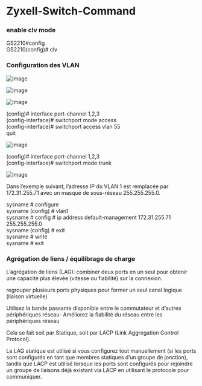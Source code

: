 # Zyxell-Switch-Command

### enable clv mode   

GS2210#config    
GS2210(config)# clv  


### Configuration des VLAN 

![image](https://github.com/user-attachments/assets/8ab875ac-1797-42b7-9948-d039578a92b0)

![image](https://github.com/user-attachments/assets/9b12ea4b-944b-453d-90da-dfbc17e5e828)



![image](https://github.com/user-attachments/assets/47f9f75b-ad25-4590-811e-a8c55d51f29a)



(config)# interface port-channel 1,2,3           
(config-interface)# switchport mode access     
(config-interface)# switchport access vlan 55    
quit

![image](https://github.com/user-attachments/assets/67086aeb-e03f-4f16-8943-b163cfad14bc)


(config)# interface port-channel 1,2,3     
(config-interface)# switchport mode trunk

![image](https://github.com/user-attachments/assets/a3791128-6989-4603-87ce-ed6a57cbd0bc)



Dans l’exemple suivant, l’adresse IP du VLAN 1 est remplacée par 172.31.255.71 avec un masque de sous-réseau 255.255.255.0.

sysname # configure    
sysname (config) # vlan1     
sysname # config # ip address default-management 172.31.255.71 255.255.255.0    
sysname (config) # exit     
sysname # write    
sysname # exit     


### Agrégation de liens / équilibrage de charge


L’agrégation de liens (LAG): combiner deux ports en un seul pour obtenir une capacité plus élevée (vitesse ou fiabilité) sur la connexion.   

 regrouper plusieurs ports physiques pour former un seul canal logique (liaison virtuelle) 

 Utilisez la bande passante disponible entre le commutateur et d’autres périphériques
réseau- Améliorez la fiabilité du réseau entre les périphériques réseau



Cela se fait soit par Statique, soit par LACP (Link Aggregation Control Protocol). 

Le LAG statique est utilisé si vous configurez tout manuellement (si les ports sont configurés en tant que membres statiques d’un groupe de jonction), tandis que LACP est utilisé lorsque les ports sont configurés pour rejoindre un groupe de liaisons déjà existant via LACP en utilisant le protocole pour communiquer.

